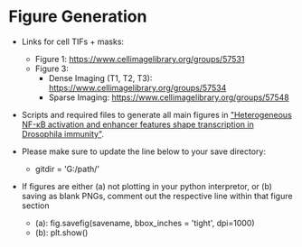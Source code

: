 # Figure Generation
- Links for cell TIFs + masks:
  - Figure 1: https://www.cellimagelibrary.org/groups/57531
  - Figure 3:
      - Dense Imaging (T1, T2, T3): https://www.cellimagelibrary.org/groups/57534
      - Sparse Imaging: https://www.cellimagelibrary.org/groups/57548  

- Scripts and required files to generate all main figures in ["Heterogeneous NF-κB activation and enhancer features shape transcription in Drosophila immunity"](https://www.biorxiv.org/content/10.1101/2025.05.19.654881v1).

- Please make sure to update the line below to your save directory:
  - gitdir = 'G:/path/' 

- If figures are either (a) not plotting in your python interpretor, or (b) saving as blank PNGs, comment out the respective line within that figure section
  - (a): fig.savefig(savename, bbox_inches = 'tight', dpi=1000)
  - (b): plt.show() 
